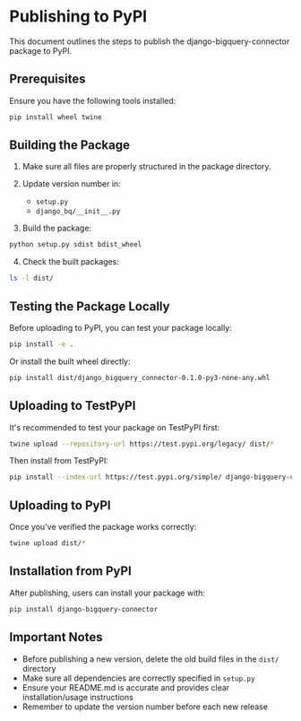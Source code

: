 # Publishing to PyPI

This document outlines the steps to publish the django-bigquery-connector package to PyPI.

## Prerequisites

Ensure you have the following tools installed:

```bash
pip install wheel twine
```

## Building the Package

1. Make sure all files are properly structured in the package directory.

2. Update version number in:
   - `setup.py`
   - `django_bq/__init__.py`

3. Build the package:

```bash
python setup.py sdist bdist_wheel
```

4. Check the built packages:

```bash
ls -l dist/
```

## Testing the Package Locally

Before uploading to PyPI, you can test your package locally:

```bash
pip install -e .
```

Or install the built wheel directly:

```bash
pip install dist/django_bigquery_connector-0.1.0-py3-none-any.whl
```

## Uploading to TestPyPI

It's recommended to test your package on TestPyPI first:

```bash
twine upload --repository-url https://test.pypi.org/legacy/ dist/*
```

Then install from TestPyPI:

```bash
pip install --index-url https://test.pypi.org/simple/ django-bigquery-connector
```

## Uploading to PyPI

Once you've verified the package works correctly:

```bash
twine upload dist/*
```

## Installation from PyPI

After publishing, users can install your package with:

```bash
pip install django-bigquery-connector
```

## Important Notes

- Before publishing a new version, delete the old build files in the `dist/` directory
- Make sure all dependencies are correctly specified in `setup.py`
- Ensure your README.md is accurate and provides clear installation/usage instructions
- Remember to update the version number before each new release